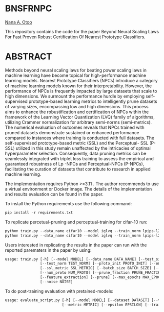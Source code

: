 # BNSFRNPC
[Nana A. Otoo](https://github.com/naotoo1)

This repository contains the code for the paper Beyond Neural Scaling Laws For Fast Proven Robust Certification Of Nearest Prototype Classifiers.


# ABSTRACT
Methods beyond neural scaling laws for beating power scaling laws in machine learning have
become topical for high-performance machine learning models. Nearest Prototype Classifiers (NPCs)
introduce a category of machine learning models known for their interpretability. However, the
performance of NPCs is frequently impacted by large datasets that scale to high dimensions. We
surmount the performance hurdle by employing self-supervised prototype-based learning metrics to
intelligently prune datasets of varying sizes, encompassing low and high dimensions. This process
aims to enhance the robustification and certification of NPCs within the framework of the Learning
Vector Quantization (LVQ) family of algorithms, utilizing Crammer normalization for arbitrary
semi-norms (semi-metrics). The numerical evaluation of outcomes reveals that NPCs trained with
pruned datasets demonstrate sustained or enhanced performance compared to instances where training
is conducted with full datasets. The self-supervised prototype-based metric (SSL) and the Perceptual-
SSL (P-SSL) utilized in this study remain unaffected by the intricacies of optimal hyperparameter
selection. Consequently, data pruning metrics can be seamlessly integrated with triplet loss training
to assess the empirical and guaranteed robustness of Lp -NPCs and Perceptual-NPCs (P-NPCs),
facilitating the curation of datasets that contribute to research in applied machine learning.



The implementation requires Python >=3.11 . The author recommends to use a virtual environment or Docker image.
The details of the implementation and results evaluation can be found in the paper.

To install the Python requirements use the following command:
```python
pip install -r requirements.txt 
```

To replicate percetual-pruning and perceptual-training for cifar-10 run:
```python
python train.py --data_name cifar10 --model iglvq --train_norm lpips-l2 --test_norm l2  --feature_extraction --prune --prune_mode easy --prune_fraction 0.8 
python train.py --data_name cifar10 --model iglvq --train_norm lpips-l2 --test_norm l2  --feature_extraction --prune --prune_mode hard --prune_fraction 0.2  
```

Users interested in replicating the results in the paper can run with the reported parematers in the paper by using:

```python
usage: train.py [-h] [--model MODEL] [--data_name DATA_NAME] [--test_size TEST_SIZE] [--train_norm TRAIN_NORM]
                [--test_norm TEST_NORM] [--proto_init PROTO_INIT] [--omega_init OMEGA_INIT] [--device DEVICE]
                [--ssl_metric SSL_METRIC] [--batch_size BATCH_SIZE] [--test_epsilon TEST_EPSILON]
                [--num_proto NUM_PROTO] [--prune_fraction PRUNE_FRACTION] [--prune_mode PRUNE_MODE]
                [--feature_extraction] [--prune] [--max_epochs MAX_EPOCHS] [--proto_lr PROTO_LR] [--omega_lr OMEGA_LR]
                [--noise NOISE]
```

To do post-training evaluation with pretained-models:
```python
usage: evaluate_script.py [-h] [--model MODEL] [--dataset DATASET] [--test_size TEST_SIZE] [--p_norm P_NORM]
                          [--metric METRIC] [--epsilon EPSILON] [--train_norm TRAIN_NORM]
```
